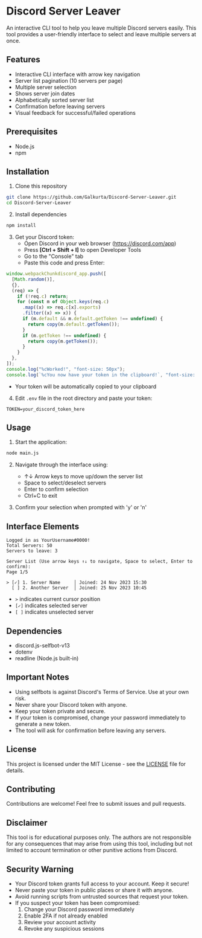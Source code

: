 # Discord Server Leaver

An interactive CLI tool to help you leave multiple Discord servers easily. This tool provides a user-friendly interface to select and leave multiple servers at once.

## Features

- Interactive CLI interface with arrow key navigation
- Server list pagination (10 servers per page)
- Multiple server selection
- Shows server join dates
- Alphabetically sorted server list
- Confirmation before leaving servers
- Visual feedback for successful/failed operations

## Prerequisites

- Node.js
- npm

## Installation

1. Clone this repository

```bash
git clone https://github.com/Galkurta/Discord-Server-Leaver.git
cd Discord-Server-Leaver
```

2. Install dependencies

```bash
npm install
```

3. Get your Discord token:
   - Open Discord in your web browser (https://discord.com/app)
   - Press **[Ctrl + Shift + I]** to open Developer Tools
   - Go to the "Console" tab
   - Paste this code and press Enter:

```javascript
window.webpackChunkdiscord_app.push([
  [Math.random()],
  {},
  (req) => {
    if (!req.c) return;
    for (const m of Object.keys(req.c)
      .map((x) => req.c[x].exports)
      .filter((x) => x)) {
      if (m.default && m.default.getToken !== undefined) {
        return copy(m.default.getToken());
      }
      if (m.getToken !== undefined) {
        return copy(m.getToken());
      }
    }
  },
]);
console.log("%cWorked!", "font-size: 50px");
console.log(`%cYou now have your token in the clipboard!`, "font-size: 16px");
```

- Your token will be automatically copied to your clipboard

4. Edit `.env` file in the root directory and paste your token:

```env
TOKEN=your_discord_token_here
```

## Usage

1. Start the application:

```bash
node main.js
```

2. Navigate through the interface using:

   - ↑↓ Arrow keys to move up/down the server list
   - Space to select/deselect servers
   - Enter to confirm selection
   - Ctrl+C to exit

3. Confirm your selection when prompted with 'y' or 'n'

## Interface Elements

```
Logged in as YourUsername#0000!
Total Servers: 50
Servers to leave: 3

Server List (Use arrow keys ↑↓ to navigate, Space to select, Enter to confirm):
Page 1/5

> [✓] 1. Server Name     │ Joined: 24 Nov 2023 15:30
  [ ] 2. Another Server  │ Joined: 25 Nov 2023 10:45
```

- `>` indicates current cursor position
- `[✓]` indicates selected server
- `[ ]` indicates unselected server

## Dependencies

- discord.js-selfbot-v13
- dotenv
- readline (Node.js built-in)

## Important Notes

- Using selfbots is against Discord's Terms of Service. Use at your own risk.
- Never share your Discord token with anyone.
- Keep your token private and secure.
- If your token is compromised, change your password immediately to generate a new token.
- The tool will ask for confirmation before leaving any servers.

## License

This project is licensed under the MIT License - see the [LICENSE](LICENSE) file for details.

## Contributing

Contributions are welcome! Feel free to submit issues and pull requests.

## Disclaimer

This tool is for educational purposes only. The authors are not responsible for any consequences that may arise from using this tool, including but not limited to account termination or other punitive actions from Discord.

## Security Warning

- Your Discord token grants full access to your account. Keep it secure!
- Never paste your token in public places or share it with anyone.
- Avoid running scripts from untrusted sources that request your token.
- If you suspect your token has been compromised:
  1. Change your Discord password immediately
  2. Enable 2FA if not already enabled
  3. Review your account activity
  4. Revoke any suspicious sessions
